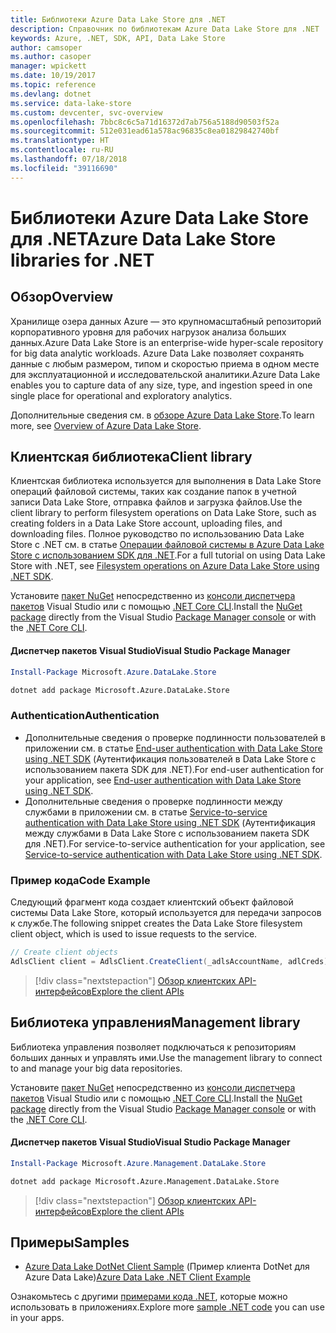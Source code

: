 ```yaml
---
title: Библиотеки Azure Data Lake Store для .NET
description: Справочник по библиотекам Azure Data Lake Store для .NET
keywords: Azure, .NET, SDK, API, Data Lake Store
author: camsoper
ms.author: casoper
manager: wpickett
ms.date: 10/19/2017
ms.topic: reference
ms.devlang: dotnet
ms.service: data-lake-store
ms.custom: devcenter, svc-overview
ms.openlocfilehash: 7bbc8c6c5a71d16372d7ab756a5188d90503f52a
ms.sourcegitcommit: 512e031ead61a578ac96835c8ea01829842740bf
ms.translationtype: HT
ms.contentlocale: ru-RU
ms.lasthandoff: 07/18/2018
ms.locfileid: "39116690"
---
```

# <a name="azure-data-lake-store-libraries-for-net"></a><span data-ttu-id="2d306-104">Библиотеки Azure Data Lake Store для .NET</span><span class="sxs-lookup"><span data-stu-id="2d306-104">Azure Data Lake Store libraries for .NET</span></span>

## <a name="overview"></a><span data-ttu-id="2d306-105">Обзор</span><span class="sxs-lookup"><span data-stu-id="2d306-105">Overview</span></span>

<span data-ttu-id="2d306-106">Хранилище озера данных Azure — это крупномасштабный репозиторий корпоративного уровня для рабочих нагрузок анализа больших данных.</span><span class="sxs-lookup"><span data-stu-id="2d306-106">Azure Data Lake Store is an enterprise-wide hyper-scale repository for big data analytic workloads.</span></span> <span data-ttu-id="2d306-107">Azure Data Lake позволяет сохранять данные с любым размером, типом и скоростью приема в одном месте для эксплуатационной и исследовательской аналитики.</span><span class="sxs-lookup"><span data-stu-id="2d306-107">Azure Data Lake enables you to capture data of any size, type, and ingestion speed in one single place for operational and exploratory analytics.</span></span>

<span data-ttu-id="2d306-108">Дополнительные сведения см. в [обзоре Azure Data Lake Store](/azure/data-lake-store/data-lake-store-overview).</span><span class="sxs-lookup"><span data-stu-id="2d306-108">To learn more, see [Overview of Azure Data Lake Store](/azure/data-lake-store/data-lake-store-overview).</span></span>

## <a name="client-library"></a><span data-ttu-id="2d306-109">Клиентская библиотека</span><span class="sxs-lookup"><span data-stu-id="2d306-109">Client library</span></span>

<span data-ttu-id="2d306-110">Клиентская библиотека используется для выполнения в Data Lake Store операций файловой системы, таких как создание папок в учетной записи Data Lake Store, отправка файлов и загрузка файлов.</span><span class="sxs-lookup"><span data-stu-id="2d306-110">Use the client library to perform filesystem operations on Data Lake Store, such as creating folders in a Data Lake Store account, uploading files, and downloading files.</span></span>  <span data-ttu-id="2d306-111">Полное руководство по использованию Data Lake Store с .NET см. в статье [Операции файловой системы в Azure Data Lake Store с использованием SDK для .NET](/azure/data-lake-store/data-lake-store-data-operations-net-sdk).</span><span class="sxs-lookup"><span data-stu-id="2d306-111">For a full tutorial on using Data Lake Store with .NET, see [Filesystem operations on Azure Data Lake Store using .NET SDK](/azure/data-lake-store/data-lake-store-data-operations-net-sdk).</span></span>

<span data-ttu-id="2d306-112">Установите [пакет NuGet](https://www.nuget.org/packages/Microsoft.Azure.Management.DataLake.Store) непосредственно из [консоли диспетчера пакетов][PackageManager] Visual Studio или с помощью [.NET Core CLI][DotNetCLI].</span><span class="sxs-lookup"><span data-stu-id="2d306-112">Install the [NuGet package](https://www.nuget.org/packages/Microsoft.Azure.Management.DataLake.Store) directly from the Visual Studio [Package Manager console][PackageManager] or with the [.NET Core CLI][DotNetCLI].</span></span>

#### <a name="visual-studio-package-manager"></a><span data-ttu-id="2d306-113">Диспетчер пакетов Visual Studio</span><span class="sxs-lookup"><span data-stu-id="2d306-113">Visual Studio Package Manager</span></span>

```powershell
Install-Package Microsoft.Azure.DataLake.Store
```

```bash
dotnet add package Microsoft.Azure.DataLake.Store
```
### <a name="authentication"></a><span data-ttu-id="2d306-114">Authentication</span><span class="sxs-lookup"><span data-stu-id="2d306-114">Authentication</span></span>

* <span data-ttu-id="2d306-115">Дополнительные сведения о проверке подлинности пользователей в приложении см. в статье [End-user authentication with Data Lake Store using .NET SDK](/azure/data-lake-store/data-lake-store-end-user-authenticate-net-sdk) (Аутентификация пользователей в Data Lake Store с использованием пакета SDK для .NET).</span><span class="sxs-lookup"><span data-stu-id="2d306-115">For end-user authentication for your application, see [End-user authentication with Data Lake Store using .NET SDK](/azure/data-lake-store/data-lake-store-end-user-authenticate-net-sdk).</span></span>
* <span data-ttu-id="2d306-116">Дополнительные сведения о проверке подлинности между службами в приложении см. в статье [Service-to-service authentication with Data Lake Store using .NET SDK](/azure/data-lake-store/data-lake-store-service-to-service-authenticate-net-sdk) (Аутентификация между службами в Data Lake Store с использованием пакета SDK для .NET).</span><span class="sxs-lookup"><span data-stu-id="2d306-116">For service-to-service authentication for your application, see [Service-to-service authentication with Data Lake Store using .NET SDK](/azure/data-lake-store/data-lake-store-service-to-service-authenticate-net-sdk).</span></span>

### <a name="code-example"></a><span data-ttu-id="2d306-117">Пример кода</span><span class="sxs-lookup"><span data-stu-id="2d306-117">Code Example</span></span>

<span data-ttu-id="2d306-118">Следующий фрагмент кода создает клиентский объект файловой системы Data Lake Store, который используется для передачи запросов к службе.</span><span class="sxs-lookup"><span data-stu-id="2d306-118">The following snippet creates the Data Lake Store filesystem client object, which is used to issue requests to the service.</span></span>

```csharp
// Create client objects
AdlsClient client = AdlsClient.CreateClient(_adlsAccountName, adlCreds);
```

> [!div class="nextstepaction"]
> [<span data-ttu-id="2d306-119">Обзор клиентских API-интерфейсов</span><span class="sxs-lookup"><span data-stu-id="2d306-119">Explore the client APIs</span></span>](/dotnet/api/overview/azure/datalakestore/client)


## <a name="management-library"></a><span data-ttu-id="2d306-120">Библиотека управления</span><span class="sxs-lookup"><span data-stu-id="2d306-120">Management library</span></span>

<span data-ttu-id="2d306-121">Библиотека управления позволяет подключаться к репозиториям больших данных и управлять ими.</span><span class="sxs-lookup"><span data-stu-id="2d306-121">Use the management library to connect to and manage your big data repositories.</span></span>

<span data-ttu-id="2d306-122">Установите [пакет NuGet](https://www.nuget.org/packages/Microsoft.Azure.Management.DataLake.Store) непосредственно из [консоли диспетчера пакетов][PackageManager] Visual Studio или с помощью [.NET Core CLI][DotNetCLI].</span><span class="sxs-lookup"><span data-stu-id="2d306-122">Install the [NuGet package](https://www.nuget.org/packages/Microsoft.Azure.Management.DataLake.Store) directly from the Visual Studio [Package Manager console][PackageManager] or with the [.NET Core CLI][DotNetCLI].</span></span>

#### <a name="visual-studio-package-manager"></a><span data-ttu-id="2d306-123">Диспетчер пакетов Visual Studio</span><span class="sxs-lookup"><span data-stu-id="2d306-123">Visual Studio Package Manager</span></span>

```powershell
Install-Package Microsoft.Azure.Management.DataLake.Store
```

```bash
dotnet add package Microsoft.Azure.Management.DataLake.Store
```

> [!div class="nextstepaction"]
> [<span data-ttu-id="2d306-124">Обзор клиентских API-интерфейсов</span><span class="sxs-lookup"><span data-stu-id="2d306-124">Explore the client APIs</span></span>](/dotnet/api/overview/azure/datalakestore/management)


## <a name="samples"></a><span data-ttu-id="2d306-125">Примеры</span><span class="sxs-lookup"><span data-stu-id="2d306-125">Samples</span></span>

* <span data-ttu-id="2d306-126">[Azure Data Lake DotNet Client Sample](https://azure.microsoft.com/resources/samples/data-lake-dotnet-client/) (Пример клиента DotNet для Azure Data Lake)</span><span class="sxs-lookup"><span data-stu-id="2d306-126">[Azure Data Lake .NET Client Example](https://azure.microsoft.com/resources/samples/data-lake-dotnet-client/)</span></span>

<span data-ttu-id="2d306-127">Ознакомьтесь с другими [примерами кода .NET](https://azure.microsoft.com/resources/samples/?platform=dotnet), которые можно использовать в приложениях.</span><span class="sxs-lookup"><span data-stu-id="2d306-127">Explore more [sample .NET code](https://azure.microsoft.com/resources/samples/?platform=dotnet) you can use in your apps.</span></span>

[PackageManager]: https://docs.microsoft.com/nuget/tools/package-manager-console
[DotNetCLI]: https://docs.microsoft.com/dotnet/core/tools/dotnet-add-package
